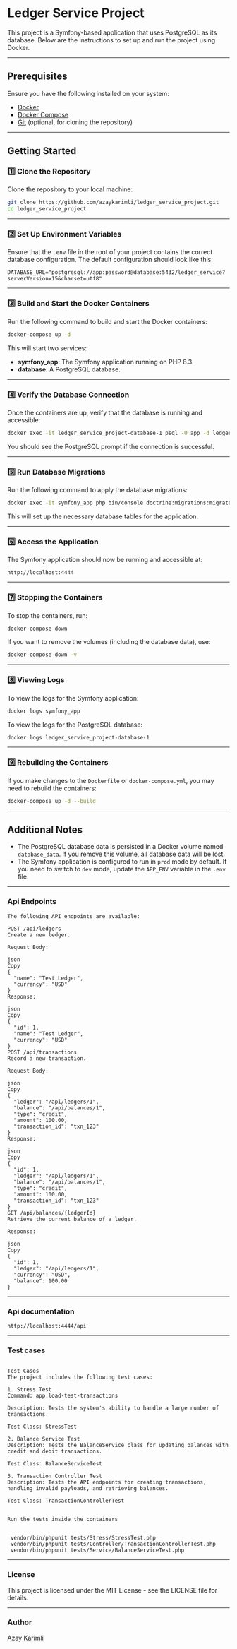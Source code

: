 # Ledger Service Project

This project is a Symfony-based application that uses PostgreSQL as its database. Below are the instructions to set up and run the project using Docker.

---

## **Prerequisites**

Ensure you have the following installed on your system:

- [Docker](https://docs.docker.com/get-docker/)
- [Docker Compose](https://docs.docker.com/compose/install/)
- [Git](https://git-scm.com/) (optional, for cloning the repository)

---

## **Getting Started**

### **1️⃣ Clone the Repository**

Clone the repository to your local machine:

```sh
git clone https://github.com/azaykarimli/ledger_service_project.git
cd ledger_service_project
```

---

### **2️⃣ Set Up Environment Variables**

Ensure that the `.env` file in the root of your project contains the correct database configuration. The default configuration should look like this:

```env
DATABASE_URL="postgresql://app:password@database:5432/ledger_service?serverVersion=15&charset=utf8"
```

---

### **3️⃣ Build and Start the Docker Containers**

Run the following command to build and start the Docker containers:

```sh
docker-compose up -d
```

This will start two services:

- **symfony_app**: The Symfony application running on PHP 8.3.
- **database**: A PostgreSQL database.

---

### **4️⃣ Verify the Database Connection**

Once the containers are up, verify that the database is running and accessible:

```sh
docker exec -it ledger_service_project-database-1 psql -U app -d ledger_service
```

You should see the PostgreSQL prompt if the connection is successful.

---

### **5️⃣ Run Database Migrations**

Run the following command to apply the database migrations:

```sh
docker exec -it symfony_app php bin/console doctrine:migrations:migrate
```

This will set up the necessary database tables for the application.

---

### **6️⃣ Access the Application**

The Symfony application should now be running and accessible at:

```
http://localhost:4444
```

---

### **7️⃣ Stopping the Containers**

To stop the containers, run:

```sh
docker-compose down
```

If you want to remove the volumes (including the database data), use:

```sh
docker-compose down -v
```

---

### **8️⃣ Viewing Logs**

To view the logs for the Symfony application:

```sh
docker logs symfony_app
```

To view the logs for the PostgreSQL database:

```sh
docker logs ledger_service_project-database-1
```

---

### **9️⃣ Rebuilding the Containers**

If you make changes to the `Dockerfile` or `docker-compose.yml`, you may need to rebuild the containers:

```sh
docker-compose up -d --build
```

---

## **Additional Notes**

- The PostgreSQL database data is persisted in a Docker volume named `database_data`. If you remove this volume, all database data will be lost.
- The Symfony application is configured to run in `prod` mode by default. If you need to switch to `dev` mode, update the `APP_ENV` variable in the `.env` file.

---

### **Api Endpoints**

```
The following API endpoints are available:

POST /api/ledgers
Create a new ledger.

Request Body:

json
Copy
{
  "name": "Test Ledger",
  "currency": "USD"
}
Response:

json
Copy
{
  "id": 1,
  "name": "Test Ledger",
  "currency": "USD"
}
POST /api/transactions
Record a new transaction.

Request Body:

json
Copy
{
  "ledger": "/api/ledgers/1",
  "balance": "/api/balances/1",
  "type": "credit",
  "amount": 100.00,
  "transaction_id": "txn_123"
}
Response:

json
Copy
{
  "id": 1,
  "ledger": "/api/ledgers/1",
  "balance": "/api/balances/1",
  "type": "credit",
  "amount": 100.00,
  "transaction_id": "txn_123"
}
GET /api/balances/{ledgerId}
Retrieve the current balance of a ledger.

Response:

json
Copy
{
  "id": 1,
  "ledger": "/api/ledgers/1",
  "currency": "USD",
  "balance": 100.00
}
```

---


### **Api documentation**

```
http://localhost:4444/api
```

---
### **Test cases**

```

Test Cases
The project includes the following test cases:

1. Stress Test
Command: app:load-test-transactions

Description: Tests the system's ability to handle a large number of transactions.

Test Class: StressTest

2. Balance Service Test
Description: Tests the BalanceService class for updating balances with credit and debit transactions.

Test Class: BalanceServiceTest

3. Transaction Controller Test
Description: Tests the API endpoints for creating transactions, handling invalid payloads, and retrieving balances.

Test Class: TransactionControllerTest


Run the tests inside the containers


 vendor/bin/phpunit tests/Stress/StressTest.php 
 vendor/bin/phpunit tests/Controller/TransactionControllerTest.php 
 vendor/bin/phpunit tests/Service/BalanceServiceTest.php

```

---

### **License**

This project is licensed under the MIT License - see the LICENSE file for details.

---

### **Author**

[Azay Karimli](https://github.com/azaykarimli)

